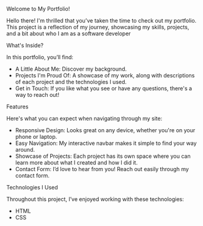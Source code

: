  Welcome to My Portfolio!

Hello there!  I'm thrilled that you’ve taken the time to check out my portfolio. This project is a reflection of my journey, showcasing my skills, projects, and a bit about who I am as a software developer

What's Inside?

In this portfolio, you’ll find:

- A Little About Me: Discover my background.
- Projects I'm Proud Of: A showcase of my work, along with descriptions of each project and the technologies I used.
- Get in Touch: If you like what you see or have any questions, there's a way to reach out!

 Features

Here's what you can expect when navigating through my site:

- Responsive Design: Looks great on any device, whether you're on your phone or laptop.
- Easy Navigation: My interactive navbar makes it simple to find your way around.
- Showcase of Projects: Each project has its own space where you can learn more about what I created and how I did it.
- Contact Form: I’d love to hear from you! Reach out easily through my contact form.

Technologies I Used

Throughout this project, I’ve enjoyed working with these technologies:

- HTML
- CSS
